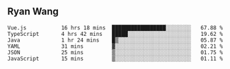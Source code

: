 ## Ryan Wang

<!--START_SECTION:waka-->

```text
Vue.js           16 hrs 18 mins  █████████████████░░░░░░░░   67.88 %
TypeScript       4 hrs 42 mins   █████░░░░░░░░░░░░░░░░░░░░   19.62 %
Java             1 hr 24 mins    █▒░░░░░░░░░░░░░░░░░░░░░░░   05.87 %
YAML             31 mins         ▓░░░░░░░░░░░░░░░░░░░░░░░░   02.21 %
JSON             25 mins         ▒░░░░░░░░░░░░░░░░░░░░░░░░   01.75 %
JavaScript       15 mins         ▒░░░░░░░░░░░░░░░░░░░░░░░░   01.11 %
```

<!--END_SECTION:waka-->
